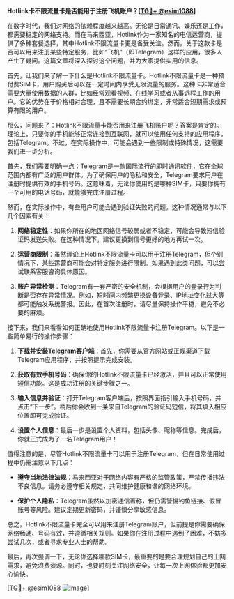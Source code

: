 **Hotlink卡不限流量卡是否能用于注册飞机账户？[[TG💪+ @esim1088](https://t.me/s/esim1088)]**

在数字时代，我们对网络的依赖程度越来越高。无论是日常通讯、娱乐还是工作，都需要稳定的网络支持。而在马来西亚，Hotlink作为一家知名的电信运营商，提供了多种套餐选择，其中Hotlink不限流量卡更是备受关注。然而，关于这款卡是否可以用来注册某些特定服务，比如“飞机”（即Telegram）这样的应用，很多人产生了疑问。这篇文章将深入探讨这个问题，并为大家提供实用的信息。

首先，让我们来了解一下什么是Hotlink不限流量卡。Hotlink不限流量卡是一种预付费SIM卡，用户购买后可以在一定时间内享受无限流量的服务。这种卡非常适合需要大量使用数据的人群，比如经常观看视频、在线学习或者从事远程工作的用户。它的优势在于价格相对合理，且不需要长期合约绑定，非常适合短期需求或预算有限的用户。

那么，问题来了：Hotlink不限流量卡能否用来注册飞机账户呢？答案是肯定的。理论上，只要你的手机能够正常连接到互联网，就可以使用任何支持的应用程序，包括Telegram。不过，在实际操作中，可能会遇到一些限制或特殊情况，这需要我们进一步分析。

首先，我们需要明确一点：Telegram是一款国际流行的即时通讯软件，它在全球范围内都有广泛的用户群体。为了确保用户的隐私和安全，Telegram要求用户在注册时提供有效的手机号码。这意味着，无论你使用的是哪种SIM卡，只要你拥有一个可用的电话号码，就能够完成注册过程。

然而，在实际操作中，有些用户可能会遇到验证失败的问题。这种情况通常与以下几个因素有关：

1. **网络稳定性**：如果你所在的地区网络信号较弱或者不稳定，可能会导致短信验证码发送失败。在这种情况下，建议更换到信号更好的地方再试一次。
   
2. **运营商限制**：虽然理论上Hotlink不限流量卡可以用于注册Telegram，但个别情况下，某些运营商可能会对特定服务进行限制。如果遇到此类问题，可以尝试联系客服咨询具体原因。

3. **账户异常检测**：Telegram有一套严密的安全机制，会根据用户的登录行为判断是否存在异常情况。例如，短时间内频繁更换设备登录、IP地址变化过大等都可能触发系统警报。因此，在首次注册时，请尽量保持操作平稳，避免不必要的麻烦。

接下来，我们来看看如何正确地使用Hotlink不限流量卡注册Telegram。以下是一些简单易行的操作步骤：

1. **下载并安装Telegram客户端**：首先，你需要从官方网站或正规渠道下载Telegram应用程序，并按照提示完成安装。
   
2. **获取有效手机号码**：确保你的Hotlink不限流量卡已经激活，并且可以正常使用短信功能。这是成功注册的关键步骤之一。

3. **输入信息并验证**：打开Telegram客户端后，按照界面指引输入手机号码，并点击“下一步”。稍后你会收到一条来自Telegram的验证码短信，将其填入相应位置即可完成验证。

4. **设置个人信息**：最后一步是设置个人资料，包括头像、昵称等信息。完成后，你就正式成为了一名Telegram用户！

值得注意的是，尽管Hotlink不限流量卡可以用于注册Telegram，但在日常使用过程中仍需注意以下几点：

- **遵守当地法律法规**：马来西亚对于网络内容有严格的监管政策，严禁传播违法不良信息。请务必遵守相关规定，共同维护健康和谐的网络环境。
  
- **保护个人隐私**：Telegram虽然以加密通信著称，但仍需警惕钓鱼链接、假冒账号等风险。建议定期更新密码，并谨慎分享敏感信息。

总之，Hotlink不限流量卡完全可以用来注册Telegram账户，但前提是你需要确保网络畅通、号码有效，并遵循相关规则。如果你在注册过程中遇到了困难，不妨多尝试几次，或者寻求专业人士的帮助。

最后，再次强调一下，无论你选择哪款SIM卡，最重要的是要合理规划自己的上网需求，避免浪费资源。同时，也要时刻关注网络安全，让每一次上网体验都更加安心愉快。

[[TG💪+ @esim1088](https://t.me/s/esim1088) ![Image](https://i.postimg.cc/4NQfJmqS/Snipaste-2025-05-13-00-14-12.png)]